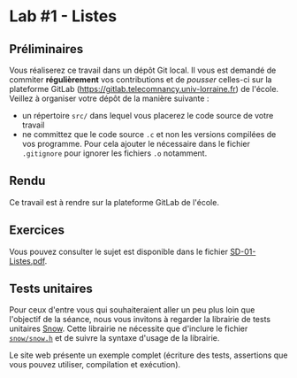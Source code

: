# Lab #1 - Listes

## Préliminaires

Vous réaliserez ce travail dans un dépôt Git local. Il vous est demandé de commiter **régulièrement** vos contributions et de *pousser* celles-ci sur la plateforme GitLab (https://gitlab.telecomnancy.univ-lorraine.fr) de l'école.
Veillez à organiser votre dépôt de la manière suivante :
- un répertoire `src/` dans lequel vous placerez le code source de votre travail
- ne committez que le code source `.c` et non les versions compilées de vos programme. Pour cela ajouter le nécessaire dans le fichier `.gitignore` pour ignorer les fichiers `.o` notamment.


## Rendu

Ce travail est à rendre sur la plateforme GitLab de l'école.

## Exercices

Vous pouvez consulter le sujet est disponible dans le fichier [SD-01-Listes.pdf](./SD-01-Listes.pdf).


## Tests unitaires

Pour ceux d'entre vous qui souhaiteraient aller un peu plus loin que l'objectif de la séance, nous vous invitons à regarder la librairie de tests unitaires [Snow](https://github.com/mortie/snow).
Cette librairie ne nécessite que d'inclure le fichier [`snow/snow.h`](https://github.com/mortie/snow/blob/v2.3.2/snow/snow.h) et de suivre la syntaxe d'usage de la librairie. 

Le site web présente un exemple complet (écriture des tests, assertions que vous pouvez utiliser, compilation et exécution).